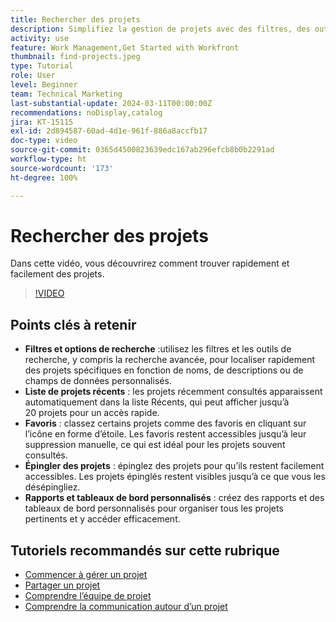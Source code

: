 ```yaml
---
title: Rechercher des projets
description: Simplifiez la gestion de projets avec des filtres, des outils de recherche, des listes récentes, des favoris, des projets épinglés et des rapports ou tableaux de bord personnalisés pour un accès rapide et organisé aux projets.
activity: use
feature: Work Management,Get Started with Workfront
thumbnail: find-projects.jpeg
type: Tutorial
role: User
level: Beginner
team: Technical Marketing
last-substantial-update: 2024-03-11T00:00:00Z
recommendations: noDisplay,catalog
jira: KT-15115
exl-id: 2d894587-60ad-4d1e-961f-886a8accfb17
doc-type: video
source-git-commit: 0365d4500823639edc167ab296efcb8b0b2291ad
workflow-type: ht
source-wordcount: '173'
ht-degree: 100%

---
```


# Rechercher des projets

Dans cette vidéo, vous découvrirez comment trouver rapidement et facilement des projets.

>[!VIDEO](https://video.tv.adobe.com/v/3427788/?quality=12&learn=on&enablevpops)

## Points clés à retenir

* **Filtres et options de recherche** :utilisez les filtres et les outils de recherche, y compris la recherche avancée, pour localiser rapidement des projets spécifiques en fonction de noms, de descriptions ou de champs de données personnalisés.
* **Liste de projets récents** : les projets récemment consultés apparaissent automatiquement dans la liste Récents, qui peut afficher jusqu’à 20 projets pour un accès rapide.
* **Favoris** : classez certains projets comme des favoris en cliquant sur l’icône en forme d’étoile. Les favoris restent accessibles jusqu’à leur suppression manuelle, ce qui est idéal pour les projets souvent consultés.
* **Épingler des projets** : épinglez des projets pour qu’ils restent facilement accessibles. Les projets épinglés restent visibles jusqu’à ce que vous les désépingliez.
* **Rapports et tableaux de bord personnalisés** : créez des rapports et des tableaux de bord personnalisés pour organiser tous les projets pertinents et y accéder efficacement.


## Tutoriels recommandés sur cette rubrique

* [Commencer à gérer un projet](/help/manage-work/projects/getting-started-manage-a-project.md)
* [Partager un projet](/help/manage-work/projects/share-a-project.md)
* [Comprendre l’équipe de projet](/help/manage-work/projects/understand-the-project-team.md)
* [Comprendre la communication autour d’un projet](/help/manage-work/projects/understand-project-communication.md)
